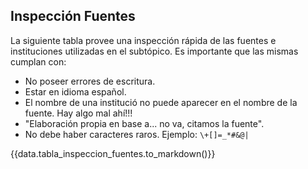 ## Inspección Fuentes

La siguiente tabla provee una inspección rápida de las fuentes e instituciones
utilizadas en el subtópico. Es importante que las mismas cumplan con: 

* No poseer errores de escritura.
* Estar en idioma español. 
* El nombre de una institució no puede aparecer en el nombre de la fuente. Hay algo mal ahí!!!
* "Elaboración propia en base a... no va, citamos la fuente". 
* No debe haber caracteres raros. Ejemplo: `\+[]=_*#&@|`


<!-- data.tabla_inspeccion_fuentes espera un pd.DataFrame de la siguiente forma: 

|Fuente                                     |Institución    |
|-------------------------------------------|---------------|
|World Population Prospects 2022            |Banco Mundial  |
|International Comparison Program           |Sarasa         |
|UNDP (United Nations Development Programme)|Naciones Unidas|
|Poverty and Inequality Platform            |Sarasas        |


 -->

{{data.tabla_inspeccion_fuentes.to_markdown()}}
